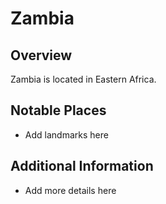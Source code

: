 # Zambia
## Overview
Zambia is located in Eastern Africa.

## Notable Places
- Add landmarks here

## Additional Information
- Add more details here
